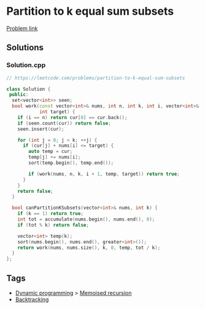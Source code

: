 # Partition to k equal sum subsets

[Problem link](https://leetcode.com/problems/partition-to-k-equal-sum-subsets)

## Solutions


### Solution.cpp
```cpp
// https://leetcode.com/problems/partition-to-k-equal-sum-subsets

class Solution {
 public:
  set<vector<int>> seen;
  bool work(const vector<int>& nums, int n, int k, int i, vector<int>& cur,
            int target) {
    if (i == n) return cur[0] == cur.back();
    if (seen.count(cur)) return false;
    seen.insert(cur);

    for (int j = 0; j < k; ++j) {
      if (cur[j] + nums[i] <= target) {
        auto temp = cur;
        temp[j] += nums[i];
        sort(temp.begin(), temp.end());

        if (work(nums, n, k, i + 1, temp, target)) return true;
      }
    }
    return false;
  }

  bool canPartitionKSubsets(vector<int>& nums, int k) {
    if (k == 1) return true;
    int tot = accumulate(nums.begin(), nums.end(), 0);
    if (tot % k) return false;

    vector<int> temp(k);
    sort(nums.begin(), nums.end(), greater<int>());
    return work(nums, nums.size(), k, 0, temp, tot / k);
  }
};
```
## Tags

* [Dynamic programming](/README.md#Dynamic_programming) > [Memoised recursion](/README.md#Dynamic_programming-Memoised_recursion)
* [Backtracking](/README.md#Backtracking)
